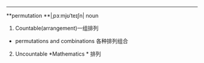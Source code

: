 ***
**permutation **|ˌpɜːmjʊˈteɪʃn|
noun
1. Countable(arrangement)一组排列 
  - permutations and combinations
各种排列组合
2. Uncountable *Mathematics * 排列
